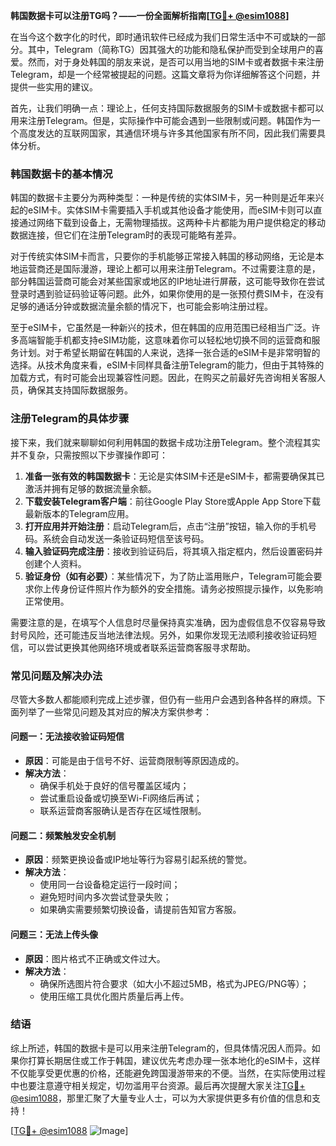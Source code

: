 **韩国数据卡可以注册TG吗？——一份全面解析指南[[TG💪+ @esim1088](https://t.me/s/esim1088)]**

在当今这个数字化的时代，即时通讯软件已经成为我们日常生活中不可或缺的一部分。其中，Telegram（简称TG）因其强大的功能和隐私保护而受到全球用户的喜爱。然而，对于身处韩国的朋友来说，是否可以用当地的SIM卡或者数据卡来注册Telegram，却是一个经常被提起的问题。这篇文章将为你详细解答这个问题，并提供一些实用的建议。

首先，让我们明确一点：理论上，任何支持国际数据服务的SIM卡或数据卡都可以用来注册Telegram。但是，实际操作中可能会遇到一些限制或问题。韩国作为一个高度发达的互联网国家，其通信环境与许多其他国家有所不同，因此我们需要具体分析。

### 韩国数据卡的基本情况

韩国的数据卡主要分为两种类型：一种是传统的实体SIM卡，另一种则是近年来兴起的eSIM卡。实体SIM卡需要插入手机或其他设备才能使用，而eSIM卡则可以直接通过网络下载到设备上，无需物理插拔。这两种卡片都能为用户提供稳定的移动数据连接，但它们在注册Telegram时的表现可能略有差异。

对于传统实体SIM卡而言，只要你的手机能够正常接入韩国的移动网络，无论是本地运营商还是国际漫游，理论上都可以用来注册Telegram。不过需要注意的是，部分韩国运营商可能会对某些国家或地区的IP地址进行屏蔽，这可能导致你在尝试登录时遇到验证码验证等问题。此外，如果你使用的是一张预付费SIM卡，在没有足够的通话分钟或数据流量余额的情况下，也可能会影响注册过程。

至于eSIM卡，它虽然是一种新兴的技术，但在韩国的应用范围已经相当广泛。许多高端智能手机都支持eSIM功能，这意味着你可以轻松地切换不同的运营商和服务计划。对于希望长期留在韩国的人来说，选择一张合适的eSIM卡是非常明智的选择。从技术角度来看，eSIM卡同样具备注册Telegram的能力，但由于其特殊的加载方式，有时可能会出现兼容性问题。因此，在购买之前最好先咨询相关客服人员，确保其支持国际数据服务。

### 注册Telegram的具体步骤

接下来，我们就来聊聊如何利用韩国的数据卡成功注册Telegram。整个流程其实并不复杂，只需按照以下步骤操作即可：

1. **准备一张有效的韩国数据卡**：无论是实体SIM卡还是eSIM卡，都需要确保其已激活并拥有足够的数据流量余额。
2. **下载安装Telegram客户端**：前往Google Play Store或Apple App Store下载最新版本的Telegram应用。
3. **打开应用并开始注册**：启动Telegram后，点击“注册”按钮，输入你的手机号码。系统会自动发送一条验证码短信至该号码。
4. **输入验证码完成注册**：接收到验证码后，将其填入指定框内，然后设置密码并创建个人资料。
5. **验证身份（如有必要）**：某些情况下，为了防止滥用账户，Telegram可能会要求你上传身份证件照片作为额外的安全措施。请务必按照提示操作，以免影响正常使用。

需要注意的是，在填写个人信息时尽量保持真实准确，因为虚假信息不仅容易导致封号风险，还可能违反当地法律法规。另外，如果你发现无法顺利接收验证码短信，可以尝试更换其他网络环境或者联系运营商客服寻求帮助。

### 常见问题及解决办法

尽管大多数人都能顺利完成上述步骤，但仍有一些用户会遇到各种各样的麻烦。下面列举了一些常见问题及其对应的解决方案供参考：

#### 问题一：无法接收验证码短信
- **原因**：可能是由于信号不好、运营商限制等原因造成的。
- **解决方法**：
  - 确保手机处于良好的信号覆盖区域内；
  - 尝试重启设备或切换至Wi-Fi网络后再试；
  - 联系运营商客服确认是否存在区域性限制。

#### 问题二：频繁触发安全机制
- **原因**：频繁更换设备或IP地址等行为容易引起系统的警觉。
- **解决方法**：
  - 使用同一台设备稳定运行一段时间；
  - 避免短时间内多次尝试登录失败；
  - 如果确实需要频繁切换设备，请提前告知官方客服。

#### 问题三：无法上传头像
- **原因**：图片格式不正确或文件过大。
- **解决方法**：
  - 确保所选图片符合要求（如大小不超过5MB，格式为JPEG/PNG等）；
  - 使用压缩工具优化图片质量后再上传。

### 结语

综上所述，韩国的数据卡是可以用来注册Telegram的，但具体情况因人而异。如果你打算长期居住或工作于韩国，建议优先考虑办理一张本地化的eSIM卡，这样不仅能享受更优惠的价格，还能避免跨国漫游带来的不便。当然，在实际使用过程中也要注意遵守相关规定，切勿滥用平台资源。最后再次提醒大家关注[TG💪+ @esim1088](https://t.me/s/esim1088)，那里汇聚了大量专业人士，可以为大家提供更多有价值的信息和支持！

[[TG💪+ @esim1088](https://t.me/s/esim1088) ![Image](https://i.postimg.cc/4NQfJmqS/Snipaste-2025-05-13-00-14-12.png)]